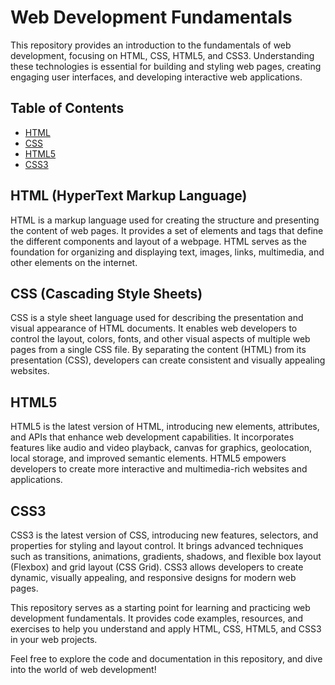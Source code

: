 # Web Development Fundamentals

This repository provides an introduction to the fundamentals of web development, focusing on HTML, CSS, HTML5, and CSS3. Understanding these technologies is essential for building and styling web pages, creating engaging user interfaces, and developing interactive web applications.

## Table of Contents
- [HTML](#html-hypertext-markup-language)
- [CSS](#css-cascading-style-sheets)
- [HTML5](#html5)
- [CSS3](#css3)

## HTML (HyperText Markup Language)
HTML is a markup language used for creating the structure and presenting the content of web pages. It provides a set of elements and tags that define the different components and layout of a webpage. HTML serves as the foundation for organizing and displaying text, images, links, multimedia, and other elements on the internet.

## CSS (Cascading Style Sheets)
CSS is a style sheet language used for describing the presentation and visual appearance of HTML documents. It enables web developers to control the layout, colors, fonts, and other visual aspects of multiple web pages from a single CSS file. By separating the content (HTML) from its presentation (CSS), developers can create consistent and visually appealing websites.

## HTML5
HTML5 is the latest version of HTML, introducing new elements, attributes, and APIs that enhance web development capabilities. It incorporates features like audio and video playback, canvas for graphics, geolocation, local storage, and improved semantic elements. HTML5 empowers developers to create more interactive and multimedia-rich websites and applications.

## CSS3
CSS3 is the latest version of CSS, introducing new features, selectors, and properties for styling and layout control. It brings advanced techniques such as transitions, animations, gradients, shadows, and flexible box layout (Flexbox) and grid layout (CSS Grid). CSS3 allows developers to create dynamic, visually appealing, and responsive designs for modern web pages.

This repository serves as a starting point for learning and practicing web development fundamentals. It provides code examples, resources, and exercises to help you understand and apply HTML, CSS, HTML5, and CSS3 in your web projects.

Feel free to explore the code and documentation in this repository, and dive into the world of web development!
